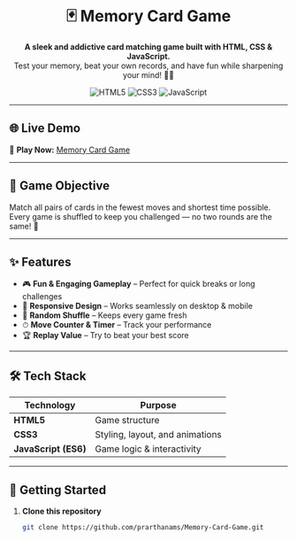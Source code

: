 <h1 align="center">🃏 Memory Card Game</h1>

<p align="center">
  <b>A sleek and addictive card matching game built with HTML, CSS & JavaScript.</b><br>
  Test your memory, beat your own records, and have fun while sharpening your mind! 🧠✨
</p>

<p align="center">
  <img src="https://img.shields.io/badge/HTML5-e34c26?style=for-the-badge&logo=html5&logoColor=white" alt="HTML5" />
  <img src="https://img.shields.io/badge/CSS3-1572b6?style=for-the-badge&logo=css3&logoColor=white" alt="CSS3" />
  <img src="https://img.shields.io/badge/JavaScript-f7df1e?style=for-the-badge&logo=javascript&logoColor=black" alt="JavaScript" />
</p>

---

## 🌐 Live Demo
🎯 **Play Now:** [Memory Card Game](https://prarthanams.github.io/Memory-Card-Game/)

---

## 🎯 Game Objective
Match all pairs of cards in the fewest moves and shortest time possible.  
Every game is shuffled to keep you challenged — no two rounds are the same! 🔄

---

## ✨ Features
- 🎮 **Fun & Engaging Gameplay** – Perfect for quick breaks or long challenges  
- 🎨 **Responsive Design** – Works seamlessly on desktop & mobile  
- 🔄 **Random Shuffle** – Keeps every game fresh  
- ⏱ **Move Counter & Timer** – Track your performance  
- 🏆 **Replay Value** – Try to beat your best score  

---

## 🛠️ Tech Stack
| Technology | Purpose |
|------------|---------|
| **HTML5**  | Game structure |
| **CSS3**   | Styling, layout, and animations |
| **JavaScript (ES6)** | Game logic & interactivity |

---

## 🚀 Getting Started
1. **Clone this repository**  
   ```bash
   git clone https://github.com/prarthanams/Memory-Card-Game.git
